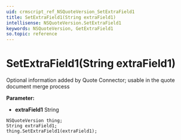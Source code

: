 ```yaml
---
uid: crmscript_ref_NSQuoteVersion_SetExtraField1
title: SetExtraField1(String extraField1)
intellisense: NSQuoteVersion.SetExtraField1
keywords: NSQuoteVersion, GetExtraField1
so.topic: reference
---
```


# SetExtraField1(String extraField1)

Optional information added by Quote Connector; usable in the quote document merge process

**Parameter:** 
* **extraField1** String

```crmscript
NSQuoteVersion thing;
String extraField1;
thing.SetExtraField1(extraField1);
```

